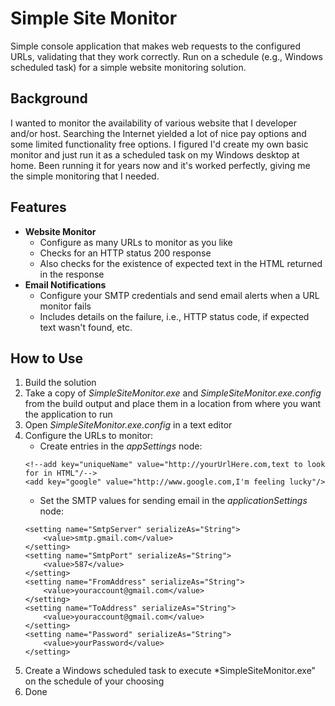 Simple Site Monitor
========================

Simple console application that makes web requests to the configured URLs, validating that they work correctly. Run on a schedule (e.g., Windows scheduled task) for a simple website monitoring solution. 

Background
---------------------
I wanted to monitor the availability of various website that I developer and/or host. Searching the Internet yielded a lot of nice pay options and some limited functionality free options. I figured I'd create my own basic monitor and just run it as a scheduled task on my Windows desktop at home. Been running it for years now and it's worked perfectly, giving me the simple monitoring that I needed. 

Features
---------------------

* **Website Monitor**
	* Configure as many URLs to monitor as you like
	* Checks for an HTTP status 200 response
	* Also checks for the existence of expected text in the HTML returned in the response
* **Email Notifications**
	* Configure your SMTP credentials and send email alerts when a URL monitor fails
	* Includes details on the failure, i.e., HTTP status code, if expected text wasn't found, etc.

How to Use
---------------------	

1. Build the solution
2. Take a copy of *SimpleSiteMonitor.exe* and *SimpleSiteMonitor.exe.config* from the build output and place them in a location from where you want the application to run
3. Open *SimpleSiteMonitor.exe.config* in a text editor
4. Configure the URLs to monitor:
	- Create entries in the *appSettings* node:
	```
	<!--add key="uniqueName" value="http://yourUrlHere.com,text to look for in HTML"/-->  
	<add key="google" value="http://www.google.com,I'm feeling lucky"/>
	```
	- Set the SMTP values for sending email in the *applicationSettings* node:
	```
	<setting name="SmtpServer" serializeAs="String">  
		<value>smtp.gmail.com</value>  
	</setting>  
	<setting name="SmtpPort" serializeAs="String">  
		<value>587</value>  
	</setting>  
	<setting name="FromAddress" serializeAs="String">  
		<value>youraccount@gmail.com</value>  
	</setting>  
	<setting name="ToAddress" serializeAs="String">  
		<value>youraccount@gmail.com</value>  
	</setting>  
	<setting name="Password" serializeAs="String">  
		<value>yourPassword</value>  
	</setting>
	```
5. Create a Windows scheduled task to execute *SimpleSiteMonitor.exe" on the schedule of your choosing
6. Done